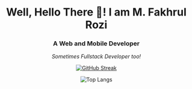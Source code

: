 <h1 align="center">Well, Hello There 👋!  I am M. Fakhrul Rozi</h1>
<h3 align="center"> A Web and Mobile Developer </h3>
<p align="center"><i>Sometimes Fullstack Developer too!</i></p>

<div align="center">
  
[![GitHub Streak](https://streak-stats.demolab.com?user=MF-Rozi&theme=dark&dates=11EBE2&sideLabels=EB832B)](https://git.io/streak-stats)

<!-- ![GitHub stats](https://github-readme-stats.vercel.app/api?username=MF-Rozi&show_icons=true&theme=synthwave&hide_border=true&include_all_commits=true) -->

![Top Langs](https://github-readme-stats.vercel.app/api/top-langs/?username=MF-Rozi&theme=synthwave&layout=compact&hide_border=true&count_private=true&show_icons=true)
</div>

<!-- ### Hi there 👋 -->

<!--
**MF-Rozi/MF-Rozi** is a ✨ _special_ ✨ repository because its `README.md` (this file) appears on your GitHub profile.

Here are some ideas to get you started:

- 🔭 I’m currently working on ...
- 🌱 I’m currently learning ...
- 👯 I’m looking to collaborate on ...
- 🤔 I’m looking for help with ...
- 💬 Ask me about ...
- 📫 How to reach me: ...
- 😄 Pronouns: ...
- ⚡ Fun fact: ...
-->

